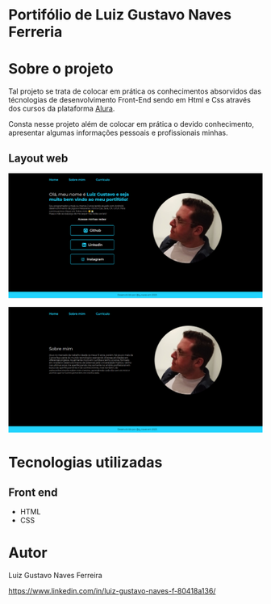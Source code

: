 # Portifólio de Luiz Gustavo Naves Ferreria

# Sobre o projeto
Tal projeto se trata de colocar em prática os conhecimentos absorvidos das técnologias de desenvolvimento Front-End sendo em Html e Css através dos cursos da plataforma [Alura](https://www.alura.com.br/planos-cursos-online?utm_term=alura&utm_campaign=%5BSearch%5D+%5BPerformance%5D+Institucional+-+Paran%C3%A1&utm_source=adwords&utm_medium=ppc&hsa_acc=7964138385&hsa_cam=20234124477&hsa_grp=150249101655&hsa_ad=660813755677&hsa_src=g&hsa_tgt=kwd-300088401&hsa_kw=alura&hsa_mt=e&hsa_net=adwords&hsa_ver=3&gclid=CjwKCAjwr_CnBhA0EiwAci5siuAQKE8Gd04QL0iE3MdmFNGfOLUYLdlToyBfsICc9BlJ503l5nTQjxoC53kQAvD_BwE).

Consta nesse projeto além de colocar em prática o devido conhecimento, apresentar algumas informações pessoais e profissionais minhas.

## Layout web
![Web 1](https://github.com/luizGustavoNaves/My-portfolio/blob/main/assets/foto-portifolio-home.PNG)

![Web 2](https://github.com/luizGustavoNaves/My-portfolio/blob/main/assets/foto-portifolio-sobre-mim.PNG)

# Tecnologias utilizadas
## Front end
- HTML 
- CSS 

# Autor

Luiz Gustavo Naves Ferreira

https://www.linkedin.com/in/luiz-gustavo-naves-f-80418a136/